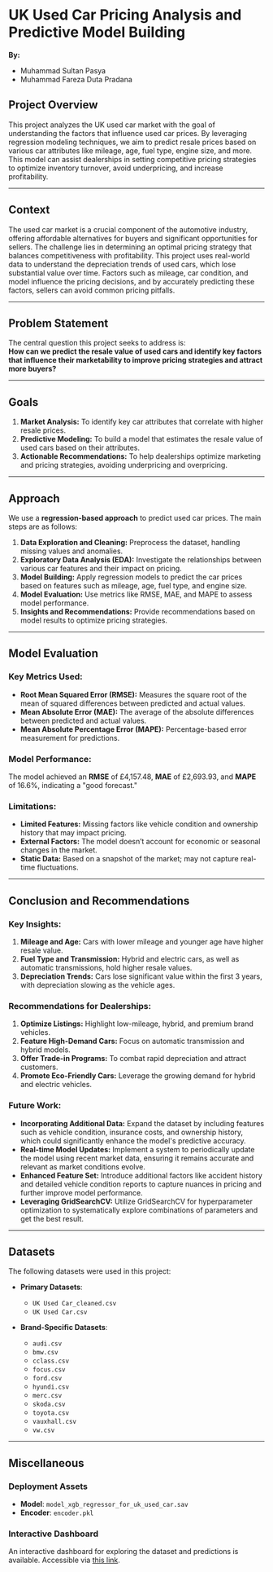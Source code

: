 # **UK Used Car Pricing Analysis and Predictive Model Building**

**By:**
- Muhammad Sultan Pasya
- Muhammad Fareza Duta Pradana

## **Project Overview**

This project analyzes the UK used car market with the goal of understanding the factors that influence used car prices. By leveraging regression modeling techniques, we aim to predict resale prices based on various car attributes like mileage, age, fuel type, engine size, and more. This model can assist dealerships in setting competitive pricing strategies to optimize inventory turnover, avoid underpricing, and increase profitability.

---

## **Context**

The used car market is a crucial component of the automotive industry, offering affordable alternatives for buyers and significant opportunities for sellers. The challenge lies in determining an optimal pricing strategy that balances competitiveness with profitability. This project uses real-world data to understand the depreciation trends of used cars, which lose substantial value over time. Factors such as mileage, car condition, and model influence the pricing decisions, and by accurately predicting these factors, sellers can avoid common pricing pitfalls.

---

## **Problem Statement**

The central question this project seeks to address is:  
**How can we predict the resale value of used cars and identify key factors that influence their marketability to improve pricing strategies and attract more buyers?**

---

## **Goals**

1. **Market Analysis:** To identify key car attributes that correlate with higher resale prices.
2. **Predictive Modeling:** To build a model that estimates the resale value of used cars based on their attributes.
3. **Actionable Recommendations:** To help dealerships optimize marketing and pricing strategies, avoiding underpricing and overpricing.

---

## **Approach**

We use a **regression-based approach** to predict used car prices. The main steps are as follows:

1. **Data Exploration and Cleaning:** Preprocess the dataset, handling missing values and anomalies.
2. **Exploratory Data Analysis (EDA):** Investigate the relationships between various car features and their impact on pricing.
3. **Model Building:** Apply regression models to predict the car prices based on features such as mileage, age, fuel type, and engine size.
4. **Model Evaluation:** Use metrics like RMSE, MAE, and MAPE to assess model performance.
5. **Insights and Recommendations:** Provide recommendations based on model results to optimize pricing strategies.

---

## **Model Evaluation**

### **Key Metrics Used:**
- **Root Mean Squared Error (RMSE):** Measures the square root of the mean of squared differences between predicted and actual values.
- **Mean Absolute Error (MAE):** The average of the absolute differences between predicted and actual values.
- **Mean Absolute Percentage Error (MAPE):** Percentage-based error measurement for predictions.

### **Model Performance:**
The model achieved an **RMSE** of £4,157.48, **MAE** of £2,693.93, and **MAPE** of 16.6%, indicating a "good forecast."

### **Limitations:**
- **Limited Features:** Missing factors like vehicle condition and ownership history that may impact pricing.
- **External Factors:** The model doesn’t account for economic or seasonal changes in the market.
- **Static Data:** Based on a snapshot of the market; may not capture real-time fluctuations.

---

## **Conclusion and Recommendations**

### **Key Insights:**
1. **Mileage and Age:** Cars with lower mileage and younger age have higher resale value.
2. **Fuel Type and Transmission:** Hybrid and electric cars, as well as automatic transmissions, hold higher resale values.
3. **Depreciation Trends:** Cars lose significant value within the first 3 years, with depreciation slowing as the vehicle ages.

### **Recommendations for Dealerships:**
1. **Optimize Listings:** Highlight low-mileage, hybrid, and premium brand vehicles.
2. **Feature High-Demand Cars:** Focus on automatic transmission and hybrid models.
3. **Offer Trade-in Programs:** To combat rapid depreciation and attract customers.
4. **Promote Eco-Friendly Cars:** Leverage the growing demand for hybrid and electric vehicles.

### **Future Work:**
- **Incorporating Additional Data:** Expand the dataset by including features such as vehicle condition, insurance costs, and ownership history, which could significantly enhance the model's predictive accuracy.  
- **Real-time Model Updates:** Implement a system to periodically update the model using recent market data, ensuring it remains accurate and relevant as market conditions evolve.  
- **Enhanced Feature Set:** Introduce additional factors like accident history and detailed vehicle condition reports to capture nuances in pricing and further improve model performance.  
- **Leveraging GridSearchCV:** Utilize GridSearchCV for hyperparameter optimization to systematically explore combinations of parameters and get the best result.

---

## **Datasets**
The following datasets were used in this project:  

- **Primary Datasets**:  
  - `UK Used Car_cleaned.csv`  
  - `UK Used Car.csv`  

- **Brand-Specific Datasets**:  
  - `audi.csv`  
  - `bmw.csv`  
  - `cclass.csv`  
  - `focus.csv`  
  - `ford.csv`  
  - `hyundi.csv`  
  - `merc.csv`  
  - `skoda.csv`  
  - `toyota.csv`  
  - `vauxhall.csv`  
  - `vw.csv`  

---

## **Miscellaneous**

### **Deployment Assets**
- **Model**: `model_xgb_regressor_for_uk_used_car.sav`  
- **Encoder**: `encoder.pkl` 

### **Interactive Dashboard**
An interactive dashboard for exploring the dataset and predictions is available. Accessible via [this link](https://public.tableau.com/app/profile/sultan.pasya/viz/UKUsedCarDashboard/Home).
